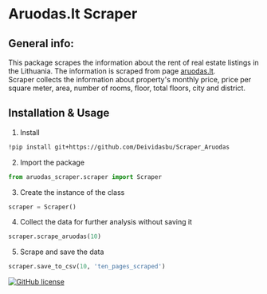 # Aruodas.lt Scraper
## General info:
This package scrapes the information about the rent of real estate listings in the Lithuania. The information is scraped from page [aruodas.lt](https://www.aruodas.lt/butu-nuoma/).  
Scraper collects the information about property's monthly price, price per square meter, area, number of rooms, floor, total floors, city and district. 

## Installation & Usage
1. Install
```sh
!pip install git+https://github.com/Deividasbu/Scraper_Aruodas
```
2. Import the package
```python
from aruodas_scraper.scraper import Scraper
```
3. Create the instance of the class
```python
scraper = Scraper()
```
4. Collect the data for further analysis without saving it
```python
scraper.scrape_aruodas(10)
```
5. Scrape and save the data
```python
scraper.save_to_csv(10, 'ten_pages_scraped')
```

[![GitHub license](https://img.shields.io/badge/license-MIT-blue.svg)](https://github.com/Deividasbu/Scraper-225/blob/main/LICENSE)
